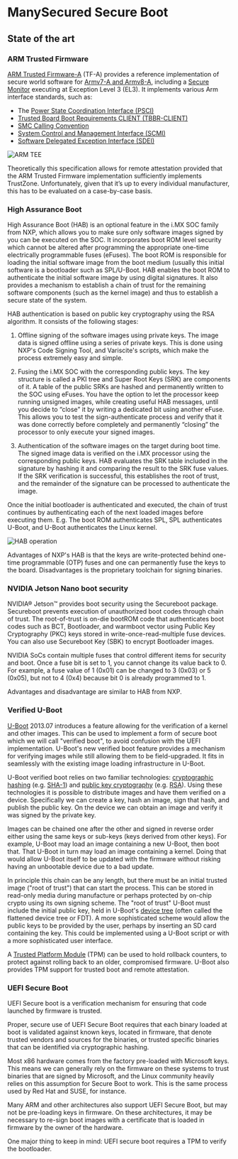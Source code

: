 # ManySecured Secure Boot

## State of the art

### ARM Trusted Firmware

[ARM Trusted Firmware-A](https://trustedfirmware-a.readthedocs.io/en/latest/) (TF-A) provides a reference implementation of secure world software for [Armv7-A and Armv8-A](https://developer.arm.com/products/architecture/a-profile), including a [Secure Monitor](http://www.arm.com/products/processors/technologies/trustzone/tee-smc.php) executing at Exception Level 3 (EL3). It implements various Arm interface standards, such as:

- The [Power State Coordination Interface (PSCI)](http://infocenter.arm.com/help/topic/com.arm.doc.den0022d/Power_State_Coordination_Interface_PDD_v1_1_DEN0022D.pdf)
- [Trusted Board Boot Requirements CLIENT (TBBR-CLIENT)](https://developer.arm.com/docs/den0006/latest/trusted-board-boot-requirements-client-tbbr-client-armv8-a)
- [SMC Calling Convention](https://developer.arm.com/docs/den0028/latest)
- [System Control and Management Interface (SCMI)](http://infocenter.arm.com/help/topic/com.arm.doc.den0056a/DEN0056A_System_Control_and_Management_Interface.pdf)
- [Software Delegated Exception Interface (SDEI)](http://infocenter.arm.com/help/topic/com.arm.doc.den0054a/ARM_DEN0054A_Software_Delegated_Exception_Interface.pdf)

![ARM TEE](images/arm-tee.jpg)

Theoretically this specification allows for remote attestation provided that the ARM Trusted Firmware implementation sufficiently implements TrustZone. Unfortunately, given that it’s up to every individual manufacturer, this has to be evaluated on a case-by-case basis.

### High Assurance Boot

High Assurance Boot (HAB) is an optional feature in the i.MX SOC family from NXP, which allows you to make sure only software images signed by you can be executed on the SOC.
It incorporates boot ROM level security which cannot be altered after programming the appropriate one-time electrically programmable fuses (eFuses). The boot ROM is responsible for loading the initial software image from the boot medium (usually this initial software is a bootloader such as SPL/U-Boot. HAB enables the boot ROM to authenticate the initial software image by using digital signatures. It also provides a mechanism to establish a chain of trust for the remaining software components (such as the kernel image) and thus to establish a secure state of the system.

HAB authentication is based on public key cryptography using the RSA algorithm.
It consists of the following stages:

1. Offline signing of the software images using private keys.
   The image data is signed offline using a series of private keys. This is done using NXP's Code Signing Tool, and Variscite's scripts, which make the process extremely easy and simple.

2. Fusing the i.MX SOC with the corresponding public keys.
   The key structure is called a PKI tree and Super Root Keys (SRK) are components of it. A table of the public SRKs are hashed and permanently written to the SOC using eFuses.
   You have the option to let the processor keep running unsigned images, while creating useful HAB messages, until you decide to “close” it by writing a dedicated bit using another eFuse. This allows you to test the sign-authenticate process and verify that it was done correctly before completely and permanently “closing” the processor to only execute your signed images.

3. Authentication of the software images on the target during boot time.
   The signed image data is verified on the i.MX processor using the corresponding public keys.
   HAB evaluates the SRK table included in the signature by hashing it and comparing the result to the SRK fuse values. If the SRK verification is successful, this establishes the root of trust, and the remainder of the signature can be processed to authenticate the image.

Once the initial bootloader is authenticated and executed, the chain of trust continues by authenticating each of the next loaded images before executing them.
E.g. The boot ROM authenticates SPL, SPL authenticates U-Boot, and U-Boot authenticates the Linux kernel.

![HAB operation](images/HAB_operation.png)

Advantages of NXP's HAB is that the keys are write-protected behind one-time programmable (OTP) fuses and one can permanently fuse the keys to the board. Disadvantages is the proprietary toolchain for signing binaries.

### NVIDIA Jetson Nano boot security

NVIDIA® Jetson™ provides boot security using the Secureboot package. Secureboot prevents execution of unauthorized boot codes through chain of trust. The root-of-trust is on-die bootROM code that authenticates boot codes such as BCT, Bootloader, and warmboot vector using Public Key Cryptography (PKC) keys stored in write-once-read-multiple fuse devices. You can also use Secureboot Key (SBK) to encrypt Bootloader images.

NVIDIA SoCs contain multiple fuses that control different items for security and boot. Once a fuse bit is set to 1, you cannot change its value back to 0. For example, a fuse value of 1 (0x01) can be changed to 3 (0x03) or 5 (0x05), but not to 4 (0x4) because bit 0 is already programmed to 1.

Advantages and disadvantage are similar to HAB from NXP.

### Verified U-Boot

[U-Boot](http://www.denx.de/wiki/U-Boot) 2013.07 introduces a feature allowing for the verification of a kernel and other images. This can be used to implement a form of secure boot which we will call "verified boot", to avoid confusion with the UEFI implementation. U-Boot's new verified boot feature provides a mechanism for verifying images while still allowing them to be field-upgraded. It fits in seamlessly with the existing image loading infrastructure in U-Boot.

U-Boot verified boot relies on two familiar technologies: [cryptographic hashing](http://en.wikipedia.org/wiki/Hash_function) (e.g. [SHA-1](http://en.wikipedia.org/wiki/SHA-1)) and [public key cryptography](http://en.wikipedia.org/wiki/Public-key_cryptography) (e.g. [RSA](<http://en.wikipedia.org/wiki/RSA_(algorithm)>)). Using these technologies it is possible to distribute images and have them verified on a device. Specifically we can create a key, hash an image, sign that hash, and publish the public key. On the device we can obtain an image and verify it was signed by the private key.

Images can be chained one after the other and signed in reverse order either using the same keys or sub-keys (keys derived from other keys). For example, U-Boot may load an image containing a new U-Boot, then boot that. That U-Boot in turn may load an image containing a kernel. Doing that would allow U-Boot itself to be updated with the firmware without risking having an unbootable device due to a bad update.

In principle this chain can be any length, but there must be an initial trusted image ("root of trust") that can start the process. This can be stored in read-only media during manufacture or perhaps protected by on-chip crypto using its own signing scheme. The "root of trust" U-Boot must include the initial public key, held in U-Boot's [device tree](http://git.denx.de/?p=u-boot.git;a=blob;f=doc/README.fdt-control;) (often called the flattened device tree or FDT). A more sophisticated scheme would allow the public keys to be provided by the user, perhaps by inserting an SD card containing the key. This could be implemented using a U-Boot script or with a more sophisticated user interface.

A [Trusted Platform Module](http://en.wikipedia.org/wiki/Trusted_Platform_Module) (TPM) can be used to hold rollback counters, to protect against rolling back to an older, compromised firmware. U-Boot also provides TPM support for trusted boot and remote attestation.

### UEFI Secure Boot

UEFI Secure boot is a verification mechanism for ensuring that code launched by firmware is trusted.

Proper, secure use of UEFI Secure Boot requires that each binary loaded at boot is validated against known keys, located in firmware, that denote trusted vendors and sources for the binaries, or trusted specific binaries that can be identified via cryptographic hashing.

Most x86 hardware comes from the factory pre-loaded with Microsoft keys. This means we can generally rely on the firmware on these systems to trust binaries that are signed by Microsoft, and the Linux community heavily relies on this assumption for Secure Boot to work. This is the same process used by Red Hat and SUSE, for instance.

Many ARM and other architectures also support UEFI Secure Boot, but may not be pre-loading keys in firmware. On these architectures, it may be necessary to re-sign boot images with a certificate that is loaded in firmware by the owner of the hardware.

One major thing to keep in mind: UEFI secure boot requires a TPM to verify the bootloader.
